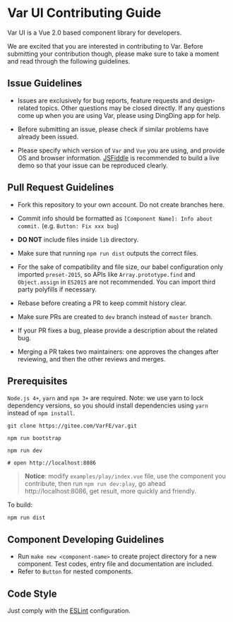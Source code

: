 # Var UI Contributing Guide

Var UI is a Vue 2.0 based component library for developers.

We are excited that you are interested in contributing to Var. Before submitting your contribution though, please make sure to take a moment and read through the following guidelines.

## Issue Guidelines

- Issues are exclusively for bug reports, feature requests and design-related topics. Other questions may be closed directly. If any questions come up when you are using Var, please using DingDing app for help.

- Before submitting an issue, please check if similar problems have already been issued.

- Please specify which version of `Var` and `Vue` you are using, and provide OS and browser information. [JSFiddle](https://jsfiddle.net/) is recommended to build a live demo so that your issue can be reproduced clearly.

## Pull Request Guidelines

- Fork this repository to your own account. Do not create branches here.

- Commit info should be formatted as `[Component Name]: Info about commit.` (e.g. `Button: Fix xxx bug`)

- **DO NOT** include files inside `lib` directory.

- Make sure that running `npm run dist` outputs the correct files.

- For the sake of compatibility and file size, our babel configuration only imported `preset-2015`, so APIs like `Array.prototype.find` and `Object.assign` in `ES2015` are not recommended. You can import third party polyfills if necessary.

- Rebase before creating a PR to keep commit history clear.

- Make sure PRs are created to `dev` branch instead of `master` branch.

- If your PR fixes a bug, please provide a description about the related bug.

- Merging a PR takes two maintainers: one approves the changes after reviewing, and then the other reviews and merges.

## Prerequisites
`Node.js 4+`, `yarn` and `npm 3+` are required. Note: we use yarn to lock dependency versions, so you should install dependencies using `yarn` instead of `npm install`.
```shell
git clone https://gitee.com/VarFE/var.git

npm run bootstrap

npm run dev

# open http://localhost:8086
```

> **Notice**: modify `examples/play/index.vue` file, use the component you contribute, then run `npm run dev:play`, go ahead http://localhost:8086, get result, more quickly and friendly.

To build:

```shell
npm run dist
```

## Component Developing Guidelines
- Run `make new <component-name>` to create project directory for a new component. Test codes, entry file and documentation are included.
- Refer to `Button` for nested components.
<!-- - Refer to `Select` for components that depend on other components. -->

## Code Style
Just comply with the [ESLint](https://github.com/ElemeFE/eslint-config-elemefe) configuration.
